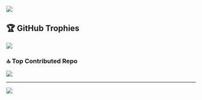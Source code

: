 ![](https://github-readme-stats.vercel.app/api/top-langs/?username=thuraitun&theme=tokyonight&hide_border=false&include_all_commits=false&count_private=true&layout=compact)

## 🏆 GitHub Trophies
![](https://github-profile-trophy.vercel.app/?username=thuraitun&theme=radical&no-frame=false&no-bg=true&margin-w=4)

### 🔝 Top Contributed Repo
![](https://github-contributor-stats.vercel.app/api?username=thuraitun&limit=5&theme=dracula&combine_all_yearly_contributions=true)

---
[![](https://visitcount.itsvg.in/api?id=thuraitun&icon=0&color=0)](https://visitcount.itsvg.in)

<!-- Proudly created with GPRM ( https://gprm.itsvg.in ) -->
